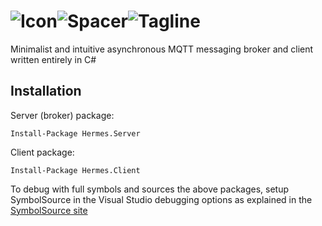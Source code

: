 # ![Icon](https://raw.githubusercontent.com/MobileEssentials/hermes/master/logo/64px.png?token=AAKW614ypTLCeyilkrim9L2nICWH6g-Lks5UUToXwA%3D%3D)![Spacer](https://raw.githubusercontent.com/MobileEssentials/hermes/master/logo/spacer.png?token=AAKW6zHJTj3jztnN_Bm2Ga3V1TPXY2dhks5UUTovwA%3D%3D)![Tagline](https://raw.githubusercontent.com/MobileEssentials/hermes/master/logo/tagline.png?token=AAKW6zHJTj3jztnN_Bm2Ga3V1TPXY2dhks5UUTovwA%3D%3D)


Minimalist and intuitive asynchronous MQTT messaging broker and client written entirely in C#


## Installation

Server (broker) package:

`Install-Package Hermes.Server`

Client package:

`Install-Package Hermes.Client`

To debug with full symbols and sources the above packages, setup SymbolSource in the Visual Studio debugging options as explained in the [SymbolSource site](http://www.symbolsource.org/Public/Home/VisualStudio)